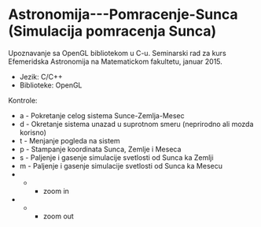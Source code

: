 # Astronomija---Pomracenje-Sunca (Simulacija pomracenja Sunca)

Upoznavanje sa OpenGL bibliotekom u C-u.
Seminarski rad za kurs Efemeridska Astronomija na Matematickom fakultetu, januar 2015.

* Jezik: C/C++
* Biblioteke: OpenGL

Kontrole:

* a - Pokretanje celog sistema Sunce-Zemlja-Mesec
* d - Okretanje sistema unazad u suprotnom smeru (neprirodno ali mozda korisno)
* t - Menjanje pogleda na sistem
* p - Stampanje koordinata Sunca, Zemlje i Meseca
* s - Paljenje i gasenje simulacije svetlosti od Sunca ka Zemlji
* m - Paljenje i gasenje simulacije svetlosti od Sunca ka Mesecu
* + - zoom in
* - - zoom out
